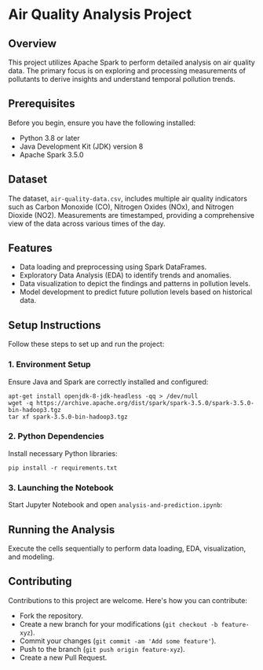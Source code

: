 # Air Quality Analysis Project

## Overview
This project utilizes Apache Spark to perform detailed analysis on air quality data. The primary focus is on exploring and processing measurements of pollutants to derive insights and understand temporal pollution trends.

## Prerequisites
Before you begin, ensure you have the following installed:
- Python 3.8 or later
- Java Development Kit (JDK) version 8
- Apache Spark 3.5.0

## Dataset
The dataset, `air-quality-data.csv`, includes multiple air quality indicators such as Carbon Monoxide (CO), Nitrogen Oxides (NOx), and Nitrogen Dioxide (NO2). Measurements are timestamped, providing a comprehensive view of the data across various times of the day.

## Features
- Data loading and preprocessing using Spark DataFrames.
- Exploratory Data Analysis (EDA) to identify trends and anomalies.
- Data visualization to depict the findings and patterns in pollution levels.
- Model development to predict future pollution levels based on historical data.

## Setup Instructions
Follow these steps to set up and run the project:

### 1. Environment Setup
Ensure Java and Spark are correctly installed and configured:
```
apt-get install openjdk-8-jdk-headless -qq > /dev/null
wget -q https://archive.apache.org/dist/spark/spark-3.5.0/spark-3.5.0-bin-hadoop3.tgz
tar xf spark-3.5.0-bin-hadoop3.tgz
```

### 2. Python Dependencies
Install necessary Python libraries:
```
pip install -r requirements.txt
```

### 3. Launching the Notebook
Start Jupyter Notebook and open `analysis-and-prediction.ipynb`:

## Running the Analysis
Execute the cells sequentially to perform data loading, EDA, visualization, and modeling.

## Contributing
Contributions to this project are welcome. Here's how you can contribute:
- Fork the repository.
- Create a new branch for your modifications (`git checkout -b feature-xyz`).
- Commit your changes (`git commit -am 'Add some feature'`).
- Push to the branch (`git push origin feature-xyz`).
- Create a new Pull Request.


